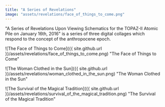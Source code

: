 ```yaml
---
title: "A Series of Revelations"
image: "assets/revelations/face_of_things_to_come.png"
---
```

<!-- ![The Survival of the Magical Tradition]({{ site.github.url }}/assets/revelations/survival_preview.png) -->

<!--excerpt-->

"A Series of Revelations Upon Viewing Schematics for the TOPAZ-II Atomic Pile on January 16th, 2016" is a series of three digital collages which respond to the concept of the anthropocene epoch.

![The Face of Things to Come]({{ site.github.url }}/assets/revelations/face_of_things_to_come.png)
"The Face of Things to Come"

![The Woman Clothed in the Sun]({{ site.github.url }}/assets/revelations/woman_clothed_in_the_sun.png)
"The Woman Clothed in the Sun"

![The Survival of the Magical Tradition]({{ site.github.url }}/assets/revelations/survival_of_the_magical_tradition.png)
"The Survival of the Magical Tradition"
